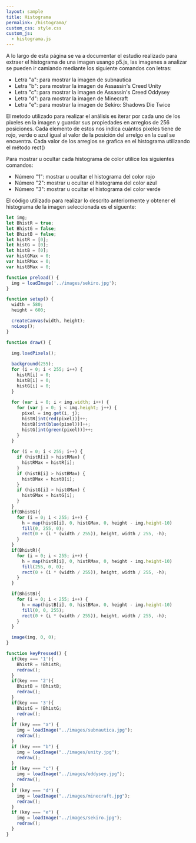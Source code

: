 ```yaml
---
layout: sample
title: Histograma
permalink: /histograma/
custom_css: style.css
custom_js:
  - histograma.js
---
```


A lo largo de esta página se va a documentar el estudio realizado para extraer el histograma de una imagen usango p5.js, las imagenes a analizar se pueden ir camiando mediante los siguiente comandos con letras:

- Letra "a": para mostrar la imagen de subnautica
- Letra "b": para mostrar la imagen de Assassin's Creed Unity
- Letra "c": para mostrar la imagen de Assassin's Creed Oddysey
- Letra "d": para mostrar la imagen de Minecraft
- Letra "e": para mostrar la imagen de Sekiro: Shadows Die Twice

El metodo utilizado para realizar el análisis es iterar por cada uno de los pixeles en la imagen y guardar sus propiedades en arreglos de 256 posiciones. Cada elemento de estos nos indica cuántos pixeles tiene de rojo, verde o azul igual al valor de la posición del arrelgo en la cual se encuentra. Cada valor de los arreglos se grafica en el histograma utilizando el método rect()

Para mostrar u ocultar cada histograma de color utilice los siguientes comandos:

- Número "1": mostrar u ocultar el histograma del color rojo
- Número "2": mostrar u ocultar el histograma del color azul
- Número "3": mostrar u ocultar el histograma del color verde

El código utilizado para realizar lo descrito anteriormente y obtener el histograma de la imagen seleccionada es el siguente:

```js
let img;
let BhistR = true;
let BhistG = false;
let BhistB = false;
let histR = [0];
let histG = [0];
let histB = [0];
var histGMax = 0;
var histRMax = 0;
var histBMax = 0;

function preload() {
  img = loadImage('../images/sekiro.jpg');
}

function setup() {
  width = 580;
  height = 600;

  createCanvas(width, height);
  noLoop();
}

function draw() {
  
  img.loadPixels();

  background(255);
  for (i = 0; i < 255; i++) {
    histR[i] = 0;
    histB[i] = 0;
    histG[i] = 0;
  }
  
  for (var i = 0; i < img.width; i++) {
    for (var j = 0; j < img.height; j++) {
      pixel = img.get(i, j);
      histR[int(red(pixel))]++;
      histB[int(blue(pixel))]++;
      histG[int(green(pixel))]++;
    }
  }
  
  for (i = 0; i < 255; i++) {
    if (histR[i] > histRMax) {
      histRMax = histR[i];
    }
    if (histB[i] > histBMax) {
      histBMax = histB[i];
    }
    if (histG[i] > histGMax) {
      histGMax = histG[i];
    }
  }
  if(BhistG){
    for (i = 0; i < 255; i++) {
      h = map(histG[i], 0, histGMax, 0, height - img.height-10)
      fill(0, 255, 0);
      rect(0 + (i * (width / 255)), height, width / 255, -h);
    }
  }
  if(BhistR){
    for (i = 0; i < 255; i++) {
      h = map(histR[i], 0, histRMax, 0, height - img.height-10)
      fill(255, 0, 0);
      rect(0 + (i * (width / 255)), height, width / 255, -h);
    }
  }

  if(BhistB){
    for (i = 0; i < 255; i++) {
      h = map(histB[i], 0, histBMax, 0, height - img.height-10)
      fill(0, 0, 255);
      rect(0 + (i * (width / 255)), height, width / 255, -h);
    }
  }

  image(img, 0, 0);
}

function keyPressed() {
  if(key === '1'){
    BhistR = !BhistR;
    redraw();
  }
  if(key === '2'){
    BhistB = !BhistB;
    redraw();
  }
  if(key === '3'){
    BhistG = !BhistG;
    redraw();
  }
  if (key === "a") {
    img = loadImage("../images/subnautica.jpg");
    redraw();
  }
  if (key === "b") {
    img = loadImage("../images/unity.jpg");
    redraw();
  }
  if (key === "c") {
    img = loadImage("../images/oddysey.jpg");
    redraw();
  }
  if (key === "d") {
    img = loadImage("../images/minecraft.jpg");
    redraw();
  }
  if (key === "e") {
    img = loadImage("../images/sekiro.jpg");
    redraw();
  }
}
```

<div class="center-text">

<div class="sketch-matrix" id='histograma'></div>

</div>
